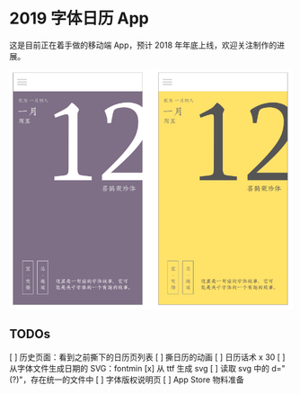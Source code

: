 # 2019 字体日历 App

这是目前正在着手做的移动端 App，预计 2018 年年底上线，欢迎关注制作的进展。

![Design](./design/design.png)

## TODOs

[ ] 历史页面：看到之前撕下的日历页列表
[ ] 撕日历的动画
[ ] 日历话术 x 30
[ ] 从字体文件生成日期的 SVG：fontmin
    [x] 从 ttf 生成 svg
    [ ] 读取 svg 中的 d="(?)"，存在统一的文件中
[ ] 字体版权说明页
[ ] App Store 物料准备
